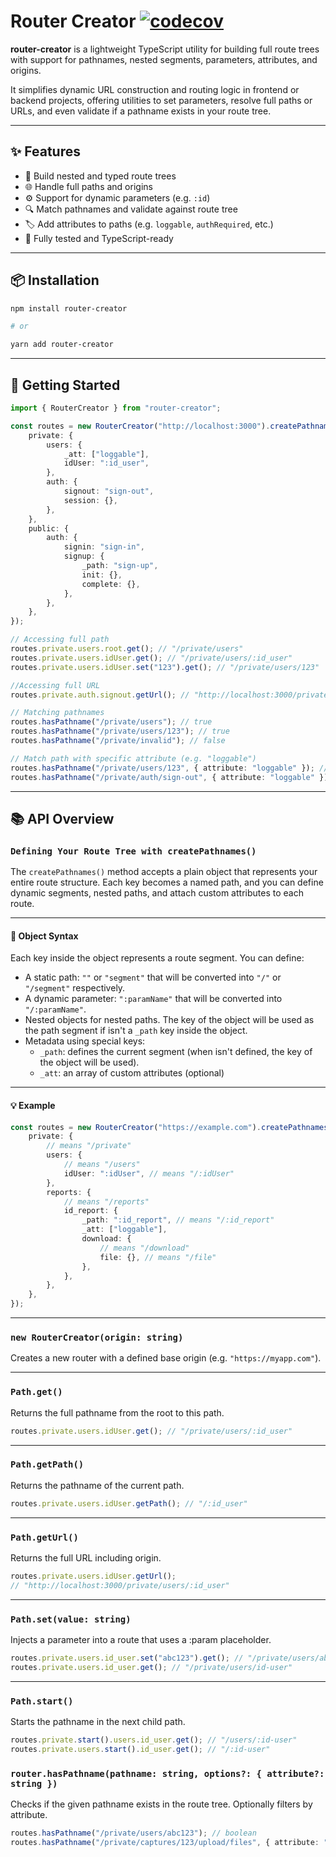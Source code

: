 # Router Creator [![codecov](https://codecov.io/gh/dariel26/router-creator/branch/main/graph/badge.svg?token=Y6XK7MPEJU)](https://codecov.io/gh/dariel26/router-creator)

**router-creator** is a lightweight TypeScript utility for building full route trees with support for pathnames, nested segments, parameters, attributes, and origins.

It simplifies dynamic URL construction and routing logic in frontend or backend projects, offering utilities to set parameters, resolve full paths or URLs, and even validate if a pathname exists in your route tree.

---

## ✨ Features

-   🌳 Build nested and typed route trees
-   🌐 Handle full paths and origins
-   ⚙️ Support for dynamic parameters (e.g. `:id`)
-   🔍 Match pathnames and validate against route tree
-   🏷️ Add attributes to paths (e.g. `loggable`, `authRequired`, etc.)
-   🧪 Fully tested and TypeScript-ready

---

## 📦 Installation

```bash
npm install router-creator

# or

yarn add router-creator
```

---

## 🚀 Getting Started

```ts
import { RouterCreator } from "router-creator";

const routes = new RouterCreator("http://localhost:3000").createPathnames({
    private: {
        users: {
            _att: ["loggable"],
            idUser: ":id_user",
        },
        auth: {
            signout: "sign-out",
            session: {},
        },
    },
    public: {
        auth: {
            signin: "sign-in",
            signup: {
                _path: "sign-up",
                init: {},
                complete: {},
            },
        },
    },
});

// Accessing full path
routes.private.users.root.get(); // "/private/users"
routes.private.users.idUser.get(); // "/private/users/:id_user"
routes.private.users.idUser.set("123").get(); // "/private/users/123"

//Accessing full URL
routes.private.auth.signout.getUrl(); // "http://localhost:3000/private/auth/sign-out"

// Matching pathnames
routes.hasPathname("/private/users"); // true
routes.hasPathname("/private/users/123"); // true
routes.hasPathname("/private/invalid"); // false

// Match path with specific attribute (e.g. "loggable")
routes.hasPathname("/private/users/123", { attribute: "loggable" }); // true
routes.hasPathname("/private/auth/sign-out", { attribute: "loggable" }); // false
```

---

## 📚 API Overview

### `Defining Your Route Tree with createPathnames()`

The `createPathnames()` method accepts a plain object that represents your entire route structure. Each key becomes a named path, and you can define dynamic segments, nested paths, and attach custom attributes to each route.

---

#### 🔑 Object Syntax

Each key inside the object represents a route segment. You can define:

-   A static path: `""` or `"segment"` that will be converted into `"/"` or `"/segment"` respectively.
-   A dynamic parameter: `":paramName"` that will be converted into `"/:paramName"`.
-   Nested objects for nested paths. The key of the object will be used as the path segment if isn't a `_path` key inside the object.
-   Metadata using special keys:
    -   `_path`: defines the current segment (when isn't defined, the key of the object will be used).
    -   `_att`: an array of custom attributes (optional)

---

#### 💡 Example

```ts
const routes = new RouterCreator("https://example.com").createPathnames({
    private: {
        // means "/private"
        users: {
            // means "/users"
            idUser: ":idUser", // means "/:idUser"
        },
        reports: {
            // means "/reports"
            id_report: {
                _path: ":id_report", // means "/:id_report"
                _att: ["loggable"],
                download: {
                    // means "/download"
                    file: {}, // means "/file"
                },
            },
        },
    },
});
```

---

### `new RouterCreator(origin: string)`

Creates a new router with a defined base origin (e.g. `"https://myapp.com"`).

---

### `Path.get()`

Returns the full pathname from the root to this path.

```ts
routes.private.users.idUser.get(); // "/private/users/:id_user"
```

---

### `Path.getPath()`

Returns the pathname of the current path.

```ts
routes.private.users.idUser.getPath(); // "/:id_user"
```

---

### `Path.getUrl()`

Returns the full URL including origin.

```ts
routes.private.users.idUser.getUrl();
// "http://localhost:3000/private/users/:id_user"
```

---

### `Path.set(value: string)`

Injects a parameter into a route that uses a :param placeholder.

```ts
routes.private.users.id_user.set("abc123").get(); // "/private/users/abc123"
routes.private.users.id_user.get(); // "/private/users/id-user"
```

---

### `Path.start()`

Starts the pathname in the next child path.

```ts
routes.private.start().users.id_user.get(); // "/users/:id-user"
routes.private.users.start().id_user.get(); // "/:id-user"
```

### `router.hasPathname(pathname: string, options?: { attribute?: string })`

Checks if the given pathname exists in the route tree. Optionally filters by attribute.

```ts
routes.hasPathname("/private/users/abc123"); // boolean
routes.hasPathname("/private/captures/123/upload/files", { attribute: "loggable" }); // boolean
```
